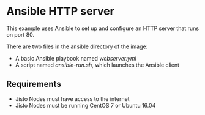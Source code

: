 # Ansible HTTP server

This example uses Ansible to set up and configure an HTTP server that runs on port 80.

There are two files in the ansible directory of the image:
* A basic Ansible playbook named *webserver.yml*
* A script named *ansible-run.sh*, which launches the Ansible client

## Requirements

* Jisto Nodes must have access to the internet
* Jisto Nodes must be running CentOS 7 or Ubuntu 16.04

